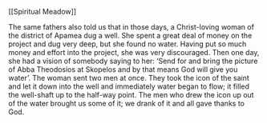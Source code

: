 [[Spiritual Meadow]]
 
The same fathers also told us that in those days, a Christ-loving woman of the district of Apamea dug a well. She spent a great deal of money on the project and dug very deep, but she found no water. Having put so much money and effort into the project, she was very discouraged. Then one day, she had a vision of somebody saying to her: ‘Send for and bring the picture of Abba Theodosios at Skopelos and by that means God will give you water’. The woman sent two men at once. They took the icon of the saint and let it down into the well and immediately water began to flow; it filled the well-shaft up to the half-way point. The men who drew the icon up out of the water brought us some of it; we drank of it and all gave thanks to God. 

